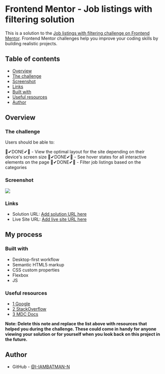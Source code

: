 # Frontend Mentor - Job listings with filtering solution

This is a solution to the [Job listings with filtering challenge on Frontend Mentor](https://www.frontendmentor.io/challenges/job-listings-with-filtering-ivstIPCt). Frontend Mentor challenges help you improve your coding skills by building realistic projects.

## Table of contents

- [Overview](#overview)
- [The challenge](#the-challenge)
- [Screenshot](#screenshot)
- [Links](#links)
- [Built with](#built-with)
- [Useful resources](#useful-resources)
- [Author](#author)

## Overview

### The challenge

Users should be able to:

🎉✔DONE✔🎉 - View the optimal layout for the site depending on their device's screen size
🎉✔DONE✔🎉 - See hover states for all interactive elements on the page
🎉✔DONE✔🎉 - Filter job listings based on the categories

### Screenshot

![](./screenshot.jpg)

### Links

- Solution URL: [Add solution URL here](https://github.com/I-IAMBATMAN-N/static-job-listings-master)
- Live Site URL: [Add live site URL here](https://static-listing-jobs-master.netlify.app)

## My process

### Built with

- Desktop-first workflow
- Semantic HTML5 markup
- CSS custom properties
- Flexbox
- JS

### Useful resources

- [1 Google](https://www.google.com)
- [2 StackOverflow](https://stackoverflow.com/)
- [3 MDC Docs](https://developer.mozilla.org)

**Note: Delete this note and replace the list above with resources that helped you during the challenge. These could come in handy for anyone viewing your solution or for yourself when you look back on this project in the future.**

## Author

- GitHub - [@I-IAMBATMAN-N](https://www.twitter.com/yourusername)
